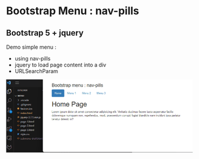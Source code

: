 # Bootstrap Menu : nav-pills

## Bootstrap 5 + jquery

Demo simple menu :   
- using nav-pills  
- jquery to load page content into a div
- URLSearchParam

![nav-pills](https://github.com/dgucc/homework/blob/main/bootstrap-menu/bootstrap-menu.gif)  

